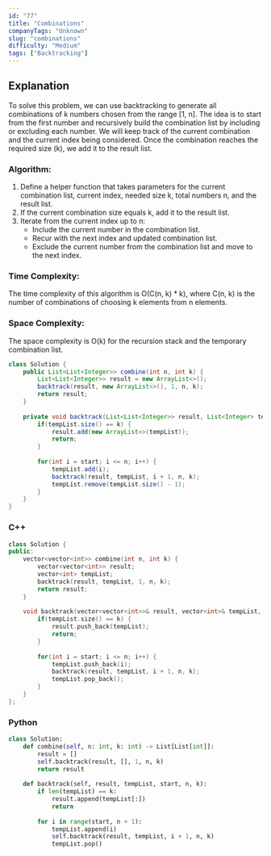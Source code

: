 ```yaml
---
id: "77"
title: "Combinations"
companyTags: "Unknown"
slug: "combinations"
difficulty: "Medium"
tags: ["Backtracking"]
---
```


## Explanation
To solve this problem, we can use backtracking to generate all combinations of k numbers chosen from the range [1, n]. The idea is to start from the first number and recursively build the combination list by including or excluding each number. We will keep track of the current combination and the current index being considered. Once the combination reaches the required size (k), we add it to the result list. 

### Algorithm:
1. Define a helper function that takes parameters for the current combination list, current index, needed size k, total numbers n, and the result list.
2. If the current combination size equals k, add it to the result list.
3. Iterate from the current index up to n:
   - Include the current number in the combination list.
   - Recur with the next index and updated combination list.
   - Exclude the current number from the combination list and move to the next index.

### Time Complexity:
The time complexity of this algorithm is O(C(n, k) * k), where C(n, k) is the number of combinations of choosing k elements from n elements. 

### Space Complexity:
The space complexity is O(k) for the recursion stack and the temporary combination list.
```java
class Solution {
    public List<List<Integer>> combine(int n, int k) {
        List<List<Integer>> result = new ArrayList<>();
        backtrack(result, new ArrayList<>(), 1, n, k);
        return result;
    }
    
    private void backtrack(List<List<Integer>> result, List<Integer> tempList, int start, int n, int k) {
        if(tempList.size() == k) {
            result.add(new ArrayList<>(tempList));
            return;
        }
        
        for(int i = start; i <= n; i++) {
            tempList.add(i);
            backtrack(result, tempList, i + 1, n, k);
            tempList.remove(tempList.size() - 1);
        }
    }
}
```

### C++
```cpp
class Solution {
public:
    vector<vector<int>> combine(int n, int k) {
        vector<vector<int>> result;
        vector<int> tempList;
        backtrack(result, tempList, 1, n, k);
        return result;
    }
    
    void backtrack(vector<vector<int>>& result, vector<int>& tempList, int start, int n, int k) {
        if(tempList.size() == k) {
            result.push_back(tempList);
            return;
        }
        
        for(int i = start; i <= n; i++) {
            tempList.push_back(i);
            backtrack(result, tempList, i + 1, n, k);
            tempList.pop_back();
        }
    }
};
```

### Python
```python
class Solution:
    def combine(self, n: int, k: int) -> List[List[int]]:
        result = []
        self.backtrack(result, [], 1, n, k)
        return result
    
    def backtrack(self, result, tempList, start, n, k):
        if len(tempList) == k:
            result.append(tempList[:])
            return
        
        for i in range(start, n + 1):
            tempList.append(i)
            self.backtrack(result, tempList, i + 1, n, k)
            tempList.pop()
```